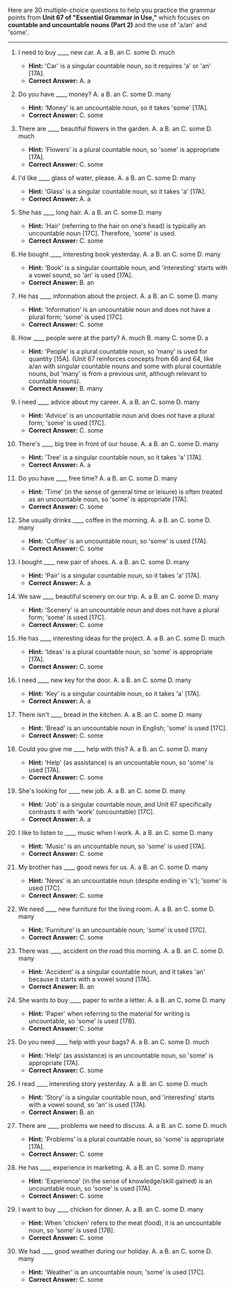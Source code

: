 Here are 30 multiple-choice questions to help you practice the grammar points from **Unit 67 of "Essential Grammar in Use,"** which focuses on **countable and uncountable nouns (Part 2)** and the use of 'a/an' and 'some'.

***

1.  I need to buy ____ new car.
    A. a B. an C. some D. much
    *   **Hint:** 'Car' is a singular countable noun, so it requires 'a' or 'an' [17A].
    *   **Correct Answer:** A. a

2.  Do you have ____ money?
    A. a B. an C. some D. many
    *   **Hint:** 'Money' is an uncountable noun, so it takes 'some' [17A].
    *   **Correct Answer:** C. some

3.  There are ____ beautiful flowers in the garden.
    A. a B. an C. some D. much
    *   **Hint:** 'Flowers' is a plural countable noun, so 'some' is appropriate [17A].
    *   **Correct Answer:** C. some

4.  I'd like ____ glass of water, please.
    A. a B. an C. some D. many
    *   **Hint:** 'Glass' is a singular countable noun, so it takes 'a' [17A].
    *   **Correct Answer:** A. a

5.  She has ____ long hair.
    A. a B. an C. some D. many
    *   **Hint:** 'Hair' (referring to the hair on one's head) is typically an uncountable noun [17C]. Therefore, 'some' is used.
    *   **Correct Answer:** C. some

6.  He bought ____ interesting book yesterday.
    A. a B. an C. some D. many
    *   **Hint:** 'Book' is a singular countable noun, and 'interesting' starts with a vowel sound, so 'an' is used [17A].
    *   **Correct Answer:** B. an

7.  He has ____ information about the project.
    A. a B. an C. some D. many
    *   **Hint:** 'Information' is an uncountable noun and does not have a plural form; 'some' is used [17C].
    *   **Correct Answer:** C. some

8.  How ____ people were at the party?
    A. much B. many C. some D. a
    *   **Hint:** 'People' is a plural countable noun, so 'many' is used for quantity [15A]. (Unit 67 reinforces concepts from 66 and 64, like a/an with singular countable nouns and some with plural countable nouns, but 'many' is from a previous unit, although relevant to countable nouns).
    *   **Correct Answer:** B. many

9.  I need ____ advice about my career.
    A. a B. an C. some D. many
    *   **Hint:** 'Advice' is an uncountable noun and does not have a plural form; 'some' is used [17C].
    *   **Correct Answer:** C. some

10. There's ____ big tree in front of our house.
    A. a B. an C. some D. many
    *   **Hint:** 'Tree' is a singular countable noun, so it takes 'a' [17A].
    *   **Correct Answer:** A. a

11. Do you have ____ free time?
    A. a B. an C. some D. many
    *   **Hint:** 'Time' (in the sense of general time or leisure) is often treated as an uncountable noun, so 'some' is appropriate [17A].
    *   **Correct Answer:** C. some

12. She usually drinks ____ coffee in the morning.
    A. a B. an C. some D. many
    *   **Hint:** 'Coffee' is an uncountable noun, so 'some' is used [17A].
    *   **Correct Answer:** C. some

13. I bought ____ new pair of shoes.
    A. a B. an C. some D. many
    *   **Hint:** 'Pair' is a singular countable noun, so it takes 'a' [17A].
    *   **Correct Answer:** A. a

14. We saw ____ beautiful scenery on our trip.
    A. a B. an C. some D. many
    *   **Hint:** 'Scenery' is an uncountable noun and does not have a plural form; 'some' is used [17C].
    *   **Correct Answer:** C. some

15. He has ____ interesting ideas for the project.
    A. a B. an C. some D. much
    *   **Hint:** 'Ideas' is a plural countable noun, so 'some' is appropriate [17A].
    *   **Correct Answer:** C. some

16. I need ____ new key for the door.
    A. a B. an C. some D. many
    *   **Hint:** 'Key' is a singular countable noun, so it takes 'a' [17A].
    *   **Correct Answer:** A. a

17. There isn't ____ bread in the kitchen.
    A. a B. an C. some D. many
    *   **Hint:** 'Bread' is an uncountable noun in English; 'some' is used [17C].
    *   **Correct Answer:** C. some

18. Could you give me ____ help with this?
    A. a B. an C. some D. many
    *   **Hint:** 'Help' (as assistance) is an uncountable noun, so 'some' is used [17A].
    *   **Correct Answer:** C. some

19. She's looking for ____ new job.
    A. a B. an C. some D. many
    *   **Hint:** 'Job' is a singular countable noun, and Unit 67 specifically contrasts it with 'work' (uncountable) [17C].
    *   **Correct Answer:** A. a

20. I like to listen to ____ music when I work.
    A. a B. an C. some D. many
    *   **Hint:** 'Music' is an uncountable noun, so 'some' is used [17A].
    *   **Correct Answer:** C. some

21. My brother has ____ good news for us.
    A. a B. an C. some D. many
    *   **Hint:** 'News' is an uncountable noun (despite ending in 's'); 'some' is used [17C].
    *   **Correct Answer:** C. some

22. We need ____ new furniture for the living room.
    A. a B. an C. some D. many
    *   **Hint:** 'Furniture' is an uncountable noun; 'some' is used [17C].
    *   **Correct Answer:** C. some

23. There was ____ accident on the road this morning.
    A. a B. an C. some D. many
    *   **Hint:** 'Accident' is a singular countable noun, and it takes 'an' because it starts with a vowel sound [17A].
    *   **Correct Answer:** B. an

24. She wants to buy ____ paper to write a letter.
    A. a B. an C. some D. many
    *   **Hint:** 'Paper' when referring to the material for writing is uncountable, so 'some' is used [17B].
    *   **Correct Answer:** C. some

25. Do you need ____ help with your bags?
    A. a B. an C. some D. much
    *   **Hint:** 'Help' (as assistance) is an uncountable noun, so 'some' is appropriate [17A].
    *   **Correct Answer:** C. some

26. I read ____ interesting story yesterday.
    A. a B. an C. some D. much
    *   **Hint:** 'Story' is a singular countable noun, and 'interesting' starts with a vowel sound, so 'an' is used [17A].
    *   **Correct Answer:** B. an

27. There are ____ problems we need to discuss.
    A. a B. an C. some D. much
    *   **Hint:** 'Problems' is a plural countable noun, so 'some' is appropriate [17A].
    *   **Correct Answer:** C. some

28. He has ____ experience in marketing.
    A. a B. an C. some D. many
    *   **Hint:** 'Experience' (in the sense of knowledge/skill gained) is an uncountable noun, so 'some' is used [17A].
    *   **Correct Answer:** C. some

29. I want to buy ____ chicken for dinner.
    A. a B. an C. some D. many
    *   **Hint:** When 'chicken' refers to the meat (food), it is an uncountable noun, so 'some' is used [17B].
    *   **Correct Answer:** C. some

30. We had ____ good weather during our holiday.
    A. a B. an C. some D. many
    *   **Hint:** 'Weather' is an uncountable noun; 'some' is used [17C].
    *   **Correct Answer:** C. some